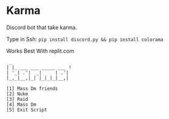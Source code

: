 # Karma
Discord bot that take karma.

Type in Ssh:
```pip install discord.py && pip install colorama```

Works Best With replit.com
```
 _                       
| |_ ___ ___ _____ ___ ! 
| '_| .'|  _|     | .'|  
|_,_|__,|_| |_|_|_|__,|
  
[1] Mass Dm friends 
[2] Nuke
[3] Raid
[4] Mass Dm 
[5] Exit Script
```
